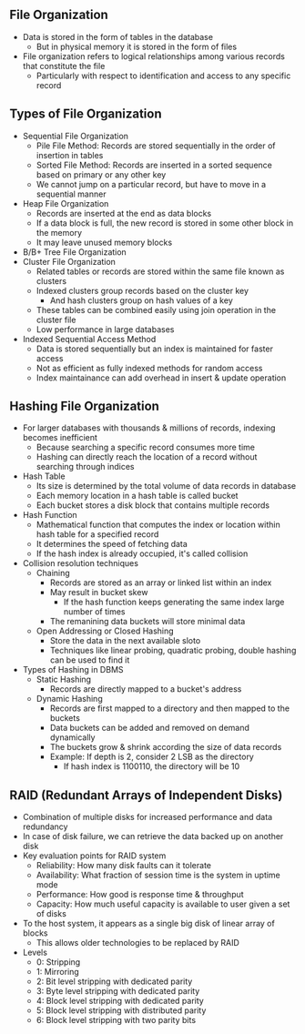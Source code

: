 ## File Organization
- Data is stored in the form of tables in the database
  - But in physical memory it is stored in the form of files
- File organization refers to logical relationships among various records that constitute the file
  - Particularly with respect to identification and access to any specific record

## Types of File Organization
- Sequential File Organization
  - Pile File Method: Records are stored sequentially in the order of insertion in tables
  - Sorted File Method: Records are inserted in a sorted sequence based on primary or any other key
  - We cannot jump on a particular record, but have to move in a sequential manner
- Heap File Organization
  - Records are inserted at the end as data blocks
  - If a data block is full, the new record is stored in some other block in the memory
  - It may leave unused memory blocks
- B/B+ Tree File Organization
- Cluster File Organization
  - Related tables or records are stored within the same file known as clusters
  - Indexed clusters group records based on the cluster key
    - And hash clusters group on hash values of a key
  - These tables can be combined easily using join operation in the cluster file
  - Low performance in large databases
- Indexed Sequential Access Method
  - Data is stored sequentially but an index is maintained for faster access
  - Not as efficient as fully indexed methods for random access
  - Index maintainance can add overhead in insert & update operation

## Hashing File Organization
- For larger databases with thousands & millions of records, indexing becomes inefficient
  - Because searching a specific record consumes more time
  - Hashing can directly reach the location of a record without searching through indices
- Hash Table
  - Its size is determined by the total volume of data records in database
  - Each memory location in a hash table is called bucket
  - Each bucket stores a disk block that contains multiple records
- Hash Function
  - Mathematical function that computes the index or location within hash table for a specified record
  - It determines the speed of fetching data
  - If the hash index is already occupied, it's called collision
- Collision resolution techniques
  - Chaining
    - Records are stored as an array or linked list within an index
    - May result in bucket skew
      - If the hash function keeps generating the same index large number of times
    - The remanining data buckets will store minimal data
  - Open Addressing or Closed Hashing
    - Store the data in the next available sloto
    - Techniques like linear probing, quadratic probing, double hashing can be used to find it
- Types of Hashing in DBMS
  - Static Hashing
    - Records are directly mapped to a bucket's address
  - Dynamic Hashing
    - Records are first mapped to a directory and then mapped to the buckets
    - Data buckets can be added and removed on demand dynamically
    - The buckets grow & shrink according the size of data records
    - Example: If depth is 2, consider 2 LSB as the directory
      - If hash index is 1100110, the directory will be 10

## RAID (Redundant Arrays of Independent Disks)
- Combination of multiple disks for increased performance and data redundancy
- In case of disk failure, we can retrieve the data backed up on another disk
- Key evaluation points for RAID system
  - Reliability: How many disk faults can it tolerate
  - Availability: What fraction of session time is the system in uptime mode
  - Performance: How good is response time & throughput
  - Capacity: How much useful capacity is available to user given a set of disks
- To the host system, it appears as a single big disk of linear array of blocks
  - This allows older technologies to be replaced by RAID
- Levels
  - 0: Stripping
  - 1: Mirroring
  - 2: Bit level stripping with dedicated parity
  - 3: Byte level stripping with dedicated parity
  - 4: Block level stripping with dedicated parity
  - 5: Block level stripping with distributed parity
  - 6: Block level stripping with two parity bits
